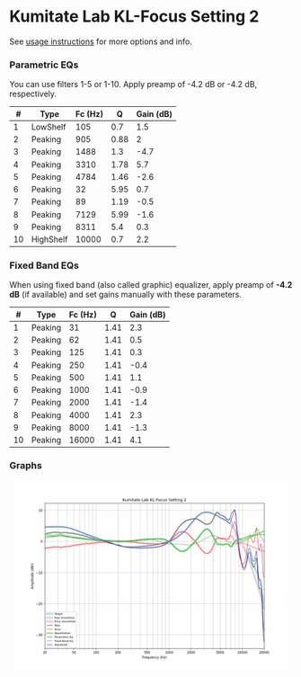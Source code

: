 # Kumitate Lab KL-Focus Setting 2
See [usage instructions](https://github.com/jaakkopasanen/AutoEq#usage) for more options and info.

### Parametric EQs
You can use filters 1-5 or 1-10. Apply preamp of -4.2 dB or -4.2 dB, respectively.

|   # | Type      |   Fc (Hz) |    Q |   Gain (dB) |
|-----|-----------|-----------|------|-------------|
|   1 | LowShelf  |       105 | 0.7  |         1.5 |
|   2 | Peaking   |       905 | 0.88 |         2   |
|   3 | Peaking   |      1488 | 1.3  |        -4.7 |
|   4 | Peaking   |      3310 | 1.78 |         5.7 |
|   5 | Peaking   |      4784 | 1.46 |        -2.6 |
|   6 | Peaking   |        32 | 5.95 |         0.7 |
|   7 | Peaking   |        89 | 1.19 |        -0.5 |
|   8 | Peaking   |      7129 | 5.99 |        -1.6 |
|   9 | Peaking   |      8311 | 5.4  |         0.3 |
|  10 | HighShelf |     10000 | 0.7  |         2.2 |

### Fixed Band EQs
When using fixed band (also called graphic) equalizer, apply preamp of **-4.2 dB** (if available) and set gains manually with these parameters.

|   # | Type    |   Fc (Hz) |    Q |   Gain (dB) |
|-----|---------|-----------|------|-------------|
|   1 | Peaking |        31 | 1.41 |         2.3 |
|   2 | Peaking |        62 | 1.41 |         0.5 |
|   3 | Peaking |       125 | 1.41 |         0.3 |
|   4 | Peaking |       250 | 1.41 |        -0.4 |
|   5 | Peaking |       500 | 1.41 |         1.1 |
|   6 | Peaking |      1000 | 1.41 |        -0.9 |
|   7 | Peaking |      2000 | 1.41 |        -1.4 |
|   8 | Peaking |      4000 | 1.41 |         2.3 |
|   9 | Peaking |      8000 | 1.41 |        -1.3 |
|  10 | Peaking |     16000 | 1.41 |         4.1 |

### Graphs
![](./Kumitate%20Lab%20KL-Focus%20Setting%202.png)
